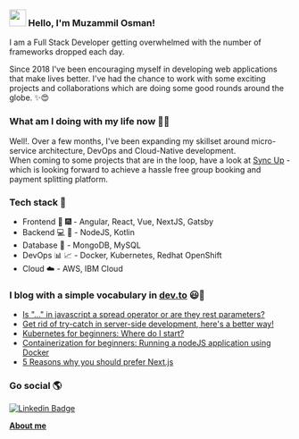### <img src="https://media.giphy.com/media/hvRJCLFzcasrR4ia7z/giphy.gif" width="30px"> Hello, I'm Muzammil Osman!

I am a Full Stack Developer getting overwhelmed with the number of frameworks dropped each day.

Since 2018 I've been encouraging myself in developing web applications that make lives better. I've had the chance to work with some exciting projects and collaborations which are doing some good rounds around the globe. ✨😍

### What am I doing with my life now 👨‍💻

Well!. Over a few months, I've been expanding my skillset around micro-service architecture, DevOps and Cloud-Native development.<br />
When coming to some projects that are in the loop, have a look at [Sync Up](https://github.com/muzammilosman/sync-up) - which is looking forward to achieve a hassle free group booking and payment splitting platform.

### Tech stack  :briefcase:

 - Frontend  :sparkler: :fireworks: - Angular, React, Vue, NextJS, Gatsby <br />
 - Backend :computer: :wrench: - NodeJS, Kotlin <br />
 - Database :file_folder:  - MongoDB, MySQL <br />
 - DevOps :bar_chart: :chart_with_upwards_trend: -  Docker, Kubernetes, Redhat OpenShift <br />
 - Cloud  :cloud:  - AWS, IBM Cloud <br />

### I blog with a simple vocabulary in [dev.to](https://dev.to/earthboundmisfit) 😃🧾
<!-- BLOG-POST-LIST:START -->
- [Is "..." in javascript a spread operator or are they rest parameters?](https://dev.to/earthboundmisfit/is-it-a-spread-operator-or-rest-parameters-24la)
- [Get rid of try-catch in server-side development, here's a better way!](https://dev.to/earthboundmisfit/get-rid-of-try-catch-in-server-side-development-heres-a-better-way-2im6)
- [Kubernetes for beginners: Where do I start?](https://dev.to/earthboundmisfit/kubernetes-for-beginners-where-do-i-start-5fmh)
- [Containerization for beginners: Running a nodeJS application using Docker](https://dev.to/earthboundmisfit/containerization-for-beginners-running-a-nodejs-application-using-docker-4f58)
- [5 Reasons why you should prefer Next.js](https://dev.to/earthboundmisfit/5-reasons-why-nextjs-is-here-to-stay-34f6)
<!-- BLOG-POST-LIST:END -->

### Go social 🌎

[![Linkedin Badge](https://img.shields.io/badge/-LinkedIn-blue?style=flat-square&logo=Linkedin&logoColor=white&link=https://in.linkedin.com/in/muzammilosman/)](https://in.linkedin.com/in/muzammilosman/)


**[About me](https://www.muzammil.live/)**
